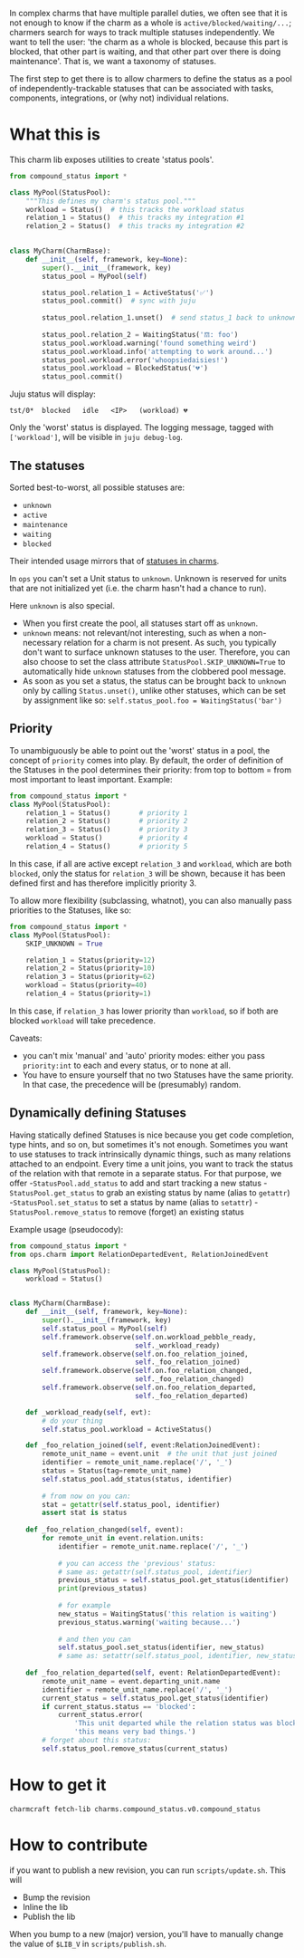In complex charms that have multiple parallel duties, we often see that it is not enough to know if the charm as a whole is `active/blocked/waiting/...`; charmers search for ways to track multiple statuses independently. We want to tell the user: 'the charm as a whole is blocked, because this part is blocked, that other part is waiting, and that other part over there is doing maintenance'.
That is, we want a taxonomy of statuses.

The first step to get there is to allow charmers to define the status as a pool of independently-trackable statuses that can be associated with tasks, components, integrations, or (why not) individual relations.

# What this is

This charm lib exposes utilities to create 'status pools'. 
```python
from compound_status import *

class MyPool(StatusPool):
    """This defines my charm's status pool."""
    workload = Status()  # this tracks the workload status
    relation_1 = Status()  # this tracks my integration #1
    relation_2 = Status()  # this tracks my integration #2

    
class MyCharm(CharmBase):
    def __init__(self, framework, key=None):
        super().__init__(framework, key)
        status_pool = MyPool(self)

        status_pool.relation_1 = ActiveStatus('✅')
        status_pool.commit()  # sync with juju
        
        status_pool.relation_1.unset()  # send status_1 back to unknown, until you set it again. 
        
        status_pool.relation_2 = WaitingStatus('𝌗: foo')
        status_pool.workload.warning('found something weird')
        status_pool.workload.info('attempting to work around...')
        status_pool.workload.error('whoopsiedaisies!')
        status_pool.workload = BlockedStatus('💔')
        status_pool.commit()   
``` 

Juju status will display:

`tst/0*  blocked   idle   <IP>   (workload) 💔`

Only the 'worst' status is displayed.
The logging message, tagged with `['workload']`, will be visible in `juju debug-log`.

## The statuses

Sorted best-to-worst, all possible statuses are:
 - `unknown`
 - `active`
 - `maintenance`
 - `waiting`
 - `blocked`

Their intended usage mirrors that of [statuses in charms](https://discourse.charmhub.io/t/status-values/1168). 

In `ops` you can't set a Unit status to `unknown`. Unknown is reserved for units that are not initialized yet (i.e. the charm hasn't had a chance to run). 

Here `unknown` is also special.

  - When you first create the pool, all statuses start off as `unknown`.
  - `unknown` means: not relevant/not interesting, such as when a non-necessary relation for a charm is not present. As such, you typically don't want to surface unknown statuses to the user. Therefore, you can also choose to set the class attribute `StatusPool.SKIP_UNKNOWN=True` to automatically hide `unknown` statuses from the clobbered pool message.
  - As soon as you set a status, the status can be brought back to `unknown` only by calling `Status.unset()`, unlike other statuses, which can be set by assignment like so: `self.status_pool.foo = WaitingStatus('bar')`
 
## Priority

To unambiguously be able to point out the 'worst' status in a pool, the concept of `priority` comes into play.
By default, the order of definition of the Statuses in the pool determines their priority:
from top to bottom = from most important to least important.
Example:

```python
from compound_status import *
class MyPool(StatusPool):
    relation_1 = Status()       # priority 1
    relation_2 = Status()       # priority 2
    relation_3 = Status()       # priority 3
    workload = Status()         # priority 4
    relation_4 = Status()       # priority 5
```

In this case, if all are active except `relation_3` and `workload`, which are both `blocked`, only the status for `relation_3` will be shown, because it has been defined first and has therefore implicitly priority 3.

To allow more flexibility (subclassing, whatnot), you can also manually pass priorities to the Statuses, like so:

```python
from compound_status import *
class MyPool(StatusPool):
    SKIP_UNKNOWN = True

    relation_1 = Status(priority=12)
    relation_2 = Status(priority=10)
    relation_3 = Status(priority=62)
    workload = Status(priority=40)
    relation_4 = Status(priority=1)
```

In this case, if `relation_3` has lower priority than `workload`, so if both are blocked `workload` will take precedence.

Caveats:
 - you can't mix 'manual' and 'auto' priority modes: either you pass `priority:int` to each and every status, or to none at all.
 - You have to ensure yourself that no two Statuses have the same priority. In that case, the precedence will be (presumably) random.


## Dynamically defining Statuses

Having statically defined Statuses is nice because you get code completion, type hints, and so on, but sometimes it's not enough. Sometimes you want to use statuses to track intrinsically dynamic things, such as many relations attached to an endpoint. Every time a unit joins, you want to track the status of the relation with that remote in a separate status. For that purpose, we offer 
 -`StatusPool.add_status` to add and start tracking a new status
 -`StatusPool.get_status` to grab an existing status by name (alias to `getattr`)
 -`StatusPool.set_status` to set a status by name (alias to `setattr`)
 -`StatusPool.remove_status` to remove (forget) an existing status 

Example usage (pseudocody):

```python
from compound_status import *
from ops.charm import RelationDepartedEvent, RelationJoinedEvent

class MyPool(StatusPool):
    workload = Status()


class MyCharm(CharmBase):
    def __init__(self, framework, key=None):
        super().__init__(framework, key)
        self.status_pool = MyPool(self)
        self.framework.observe(self.on.workload_pebble_ready,
                               self._workload_ready)
        self.framework.observe(self.on.foo_relation_joined,
                               self._foo_relation_joined)
        self.framework.observe(self.on.foo_relation_changed,
                               self._foo_relation_changed)
        self.framework.observe(self.on.foo_relation_departed,
                               self._foo_relation_departed)

    def _workload_ready(self, evt):
        # do your thing
        self.status_pool.workload = ActiveStatus()

    def _foo_relation_joined(self, event:RelationJoinedEvent):
        remote_unit_name = event.unit  # the unit that just joined
        identifier = remote_unit_name.replace('/', '_')
        status = Status(tag=remote_unit_name)
        self.status_pool.add_status(status, identifier)
        
        # from now on you can:
        stat = getattr(self.status_pool, identifier)
        assert stat is status
        
    def _foo_relation_changed(self, event):
        for remote_unit in event.relation.units:
            identifier = remote_unit.name.replace('/', '_')
            
            # you can access the 'previous' status:
            # same as: getattr(self.status_pool, identifier)
            previous_status = self.status_pool.get_status(identifier)
            print(previous_status)
            
            # for example
            new_status = WaitingStatus('this relation is waiting')
            previous_status.warning('waiting because...')
            
            # and then you can
            self.status_pool.set_status(identifier, new_status)
            # same as: setattr(self.status_pool, identifier, new_status)
            
    def _foo_relation_departed(self, event: RelationDepartedEvent):
        remote_unit_name = event.departing_unit.name
        identifier = remote_unit_name.replace('/', '_')
        current_status = self.status_pool.get_status(identifier)
        if current_status.status == 'blocked':
            current_status.error(
                'This unit departed while the relation status was blocked;' 
                'this means very bad things.')
        # forget about this status:
        self.status_pool.remove_status(current_status)
```


# How to get it

`charmcraft fetch-lib charms.compound_status.v0.compound_status`

# How to contribute
if you want to publish a new revision, you can run `scripts/update.sh`.
This will 
 - Bump the revision
 - Inline the lib
 - Publish the lib

When you bump to a new (major) version, you'll have to manually change the 
value of `$LIB_V` in `scripts/publish.sh`.
